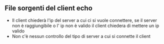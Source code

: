 ## File sorgenti del client echo
- Il client chiederà l'ip del server a cui ci si vuole connettere, se il server non è raggiungibile o l' ip non è valido il client chiedera di mettere un ip valido
- Non c'è nessun controllo del tipo di server a cui si connette il client